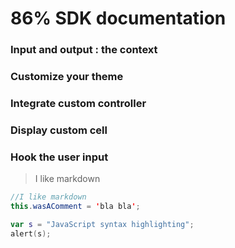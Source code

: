 # 86% SDK documentation

### Input and output : the context

### Customize your theme

### Integrate custom controller 

### Display custom cell 

### Hook the user input 

> I like markdown

```java 
//I like markdown
this.wasAComment = 'bla bla';
```


```kotlin
var s = "JavaScript syntax highlighting";
alert(s);
```
